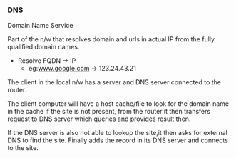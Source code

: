 ### DNS

Domain Name Service

Part of the n/w that resolves domain and urls in actual IP from the fully qualified domain names.

- Resolve FQDN -> IP
    - eg:www.google.com -> 123.24.43.21

The client in the local n/w has a server and DNS server connected to the router.

The client computer will have a host cache/file to look for the domain name in the cache if the site is not present,
from the router it then transfers request to DNS server which queries and provides result then.

 If the DNS server is also not able to lookup the site,it then asks for external DNS to find the site.
 Finally adds the record in its DNS server and connects to the site.
 
